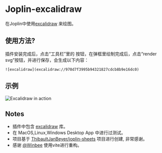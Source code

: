 # Joplin-excalidraw

在Joplin中使用[excalidraw](https://github.com/excalidraw/excalidraw) 来绘图。

## 使用方法?

插件安装完成后，点击“工具栏”里的 按钮，在弹框里绘制完成后，点击“render svg”按钮，并进行保存，会生成以下内容：

```
![excalidraw](excalidraw://970d7f3995b94321827cdcb8b9e16dc0)
```

## 示例

![Excalidraw in action](./example.gif)

## Notes

- 插件中包含 [excalidraw](https://github.com/excalidraw/excalidraw) 库。
- 在 MacOS,Linux,Windows Desktop App 中进行过测试。
- 项目基于 [ThibaultJanBeyer/joplin-sheets](https://github.com/ThibaultJanBeyer/joplin-sheets) 项目进行创建, 非常感谢。
- 感谢 [@Winbee](https://github.com/Winbee) 使用vite进行重构。